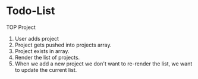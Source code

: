 # Todo-List
TOP Project


1. User adds project
2. Project gets pushed into projects array.
3. Project exists in array.
4. Render the list of projects. 
5. When we add a new project we don't want to re-render the list, we want to update the current list. 